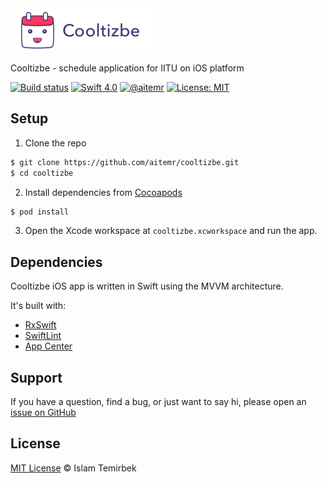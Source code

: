 <img src=".github/hero.png" alt="Cooltizbe logo" height="70">

Cooltizbe - schedule application for IITU on iOS platform

[![Build status](https://build.appcenter.ms/v0.1/apps/1eace079-6001-4a57-addc-6438a0e69e10/branches/develop/badge)](https://appcenter.ms)
[![Swift 4.0](https://img.shields.io/badge/swift-4.0-orange.svg)](#)
[![@aitemr](https://img.shields.io/badge/contact-%40aitemr-brightgreen.svg)](https://t.me/aitemr)
[![License: MIT](https://img.shields.io/badge/License-MIT-yellow.svg)](https://opensource.org/licenses/MIT)

## Setup

1. Clone the repo

```bash
$ git clone https://github.com/aitemr/cooltizbe.git
$ cd cooltizbe
```

2. Install dependencies from [Cocoapods](https://cocoapods.org/)

```bash
$ pod install
```

3. Open the Xcode workspace at `cooltizbe.xcworkspace` and run the app.

## Dependencies

Cooltizbe iOS app is written in Swift using the MVVM architecture. 

It's built with: 
* [RxSwift](https://github.com/ReactiveX/RxSwift)
* [SwiftLint](https://github.com/realm/SwiftLint)
* [App Center](https://github.com/Microsoft/AppCenter-SDK-Apple)

## Support

If you have a question, find a bug, or just want to say hi, please open an [issue on GitHub](https://github.com/aitemr/cooltizbe/issues/new)

## License

[MIT License](./LICENSE) © Islam Temirbek
